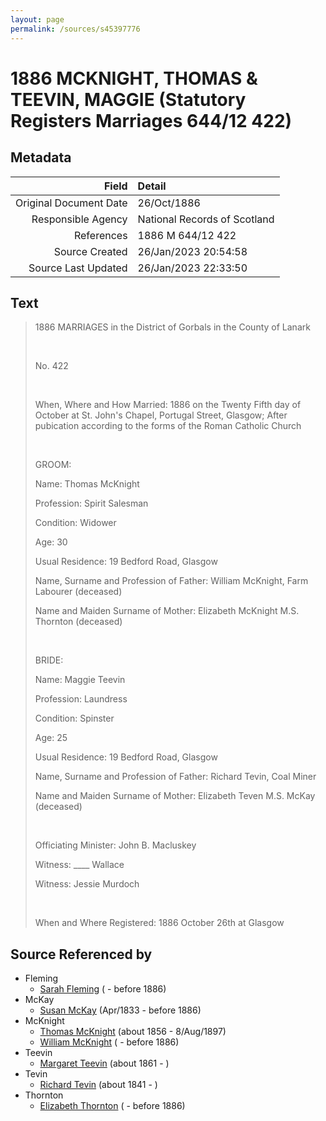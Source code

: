 ```yaml
---
layout: page
permalink: /sources/s45397776
---
```


# 1886 MCKNIGHT, THOMAS & TEEVIN, MAGGIE (Statutory Registers Marriages 644/12 422)

## Metadata

Field | Detail
---:|:---
Original Document Date | 26/Oct/1886
Responsible Agency | National Records of Scotland
References | 1886 M 644/12 422
Source Created | 26/Jan/2023 20:54:58
Source Last Updated | 26/Jan/2023 22:33:50

## Text

> 1886 MARRIAGES in the District of Gorbals in the County of Lanark
>
> <br/>
>
> No. 422
>
> <br/>
>
> When, Where and How Married: 1886 on the Twenty Fifth day of October at St. John's Chapel, Portugal Street, Glasgow; After pubication according to the forms of the Roman Catholic Church
>
> <br/>
>
> GROOM:
>
> Name: Thomas McKnight
>
> Profession: Spirit Salesman
>
> Condition: Widower
>
> Age: 30
>
> Usual Residence: 19 Bedford Road, Glasgow
>
> Name, Surname and Profession of Father: William McKnight, Farm Labourer (deceased)
>
> Name and Maiden Surname of Mother: Elizabeth McKnight M.S. Thornton (deceased)
>
> <br/>
>
> BRIDE: 
>
> Name: Maggie Teevin
>
> Profession: Laundress
>
> Condition: Spinster
>
> Age: 25
>
> Usual Residence: 19 Bedford Road, Glasgow
>
> Name, Surname and Profession of Father: Richard Tevin, Coal Miner
>
> Name and Maiden Surname of Mother: Elizabeth Teven M.S. McKay (deceased)
>
> <br/>
>
> Officiating Minister: John B. Macluskey
>
> Witness: ____ Wallace
>
> Witness: Jessie Murdoch
>
> <br/>
>
> When and Where Registered: 1886 October 26th at Glasgow
>

## Source Referenced by

* Fleming
  * [Sarah Fleming](../people/@286084@-sarah-fleming-b-d1886.md) ( - before 1886)
* McKay
  * [Susan McKay](../people/@29671874@-susan-mckay-b1833-4-d1886.md) (Apr/1833 - before 1886)
* McKnight
  * [Thomas McKnight](../people/@6387698@-thomas-mcknight-b1856-d1897-8-8.md) (about 1856 - 8/Aug/1897)
  * [William McKnight](../people/@38388851@-william-mcknight-b-d1886.md) ( - before 1886)
* Teevin
  * [Margaret Teevin](../people/@7753096@-margaret-teevin-b1861-d.md) (about 1861 - )
* Tevin
  * [Richard Tevin](../people/@65007133@-richard-tevin-b1841-d.md) (about 1841 - )
* Thornton
  * [Elizabeth Thornton](../people/@69380928@-elizabeth-thornton-b-d1886.md) ( - before 1886)
